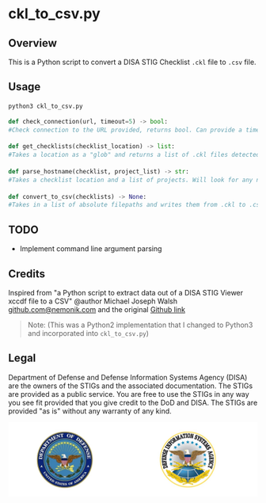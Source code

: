 # ckl_to_csv.py

## Overview

This is a Python script to convert a DISA STIG Checklist `.ckl` file to `.csv` file.

## Usage

```python
python3 ckl_to_csv.py
```

```python
def check_connection(url, timeout=5) -> bool:
#Check connection to the URL provided, returns bool. Can provide a timeout limit

def get_checklists(checklist_location) -> list:
#Takes a location as a "glob" and returns a list of .ckl files detected. A glob in this case is an absolute path that can take wildcards (eg /var/log/*.log)

def parse_hostname(checklist, project_list) -> str:
#Takes a checklist location and a list of projects. Will look for any names in the list in the path and if it finds one, return that value.

def convert_to_csv(checklists) -> None:
#Takes in a list of absolute filepaths and writes them from .ckl to .csv.
```

## TODO

- Implement command line argument parsing

## Credits

Inspired from "a Python script to extract data out of a DISA STIG Viewer xccdf file to a CSV" @author Michael Joseph Walsh <github.com@nemonik.com> and the original [Github link](https://gist.github.com/nemonik/951a0e55436e0708222b)

> Note: (This was a Python2 implementation that I changed to Python3 and incorporated into `ckl_to_csv.py`)

## Legal

Department of Defense and Defense Information Systems Agency (DISA) are the owners of the STIGs and the associated documentation. The STIGs are provided as a public service. You are free to use the STIGs in any way you see fit provided that you give credit to the DoD and DISA. The STIGs are provided "as is" without any warranty of any kind.

![DoD and DISA](./DoD-DISA-logos-as-JPEG.jpg)
